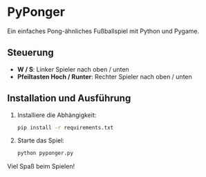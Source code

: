 # PyPonger

Ein einfaches Pong-ähnliches Fußballspiel mit Python und Pygame.

## Steuerung

- **W / S**: Linker Spieler nach oben / unten
- **Pfeiltasten Hoch / Runter**: Rechter Spieler nach oben / unten

## Installation und Ausführung

1. Installiere die Abhängigkeit:
   ```bash
   pip install -r requirements.txt
   ```
2. Starte das Spiel:
   ```bash
   python pyponger.py
   ```

Viel Spaß beim Spielen!
